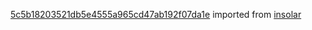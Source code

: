 [5c5b18203521db5e4555a965cd47ab192f07da1e](https://github.com/insolar/insolar/commit/5c5b18203521db5e4555a965cd47ab192f07da1e) imported from [insolar](https://github.com/insolar/insolar)
